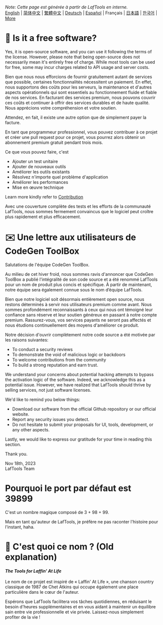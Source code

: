 <i>Note: Cette page est générée à partir de LafTools en interne.</i> <br/> [English](/docs/en_US/FAQ.md)  |  [简体中文](/docs/zh_CN/FAQ.md)  |  [繁體中文](/docs/zh_HK/FAQ.md)  |  [Deutsch](/docs/de/FAQ.md)  |  [Español](/docs/es/FAQ.md)  |  Français  |  [日本語](/docs/ja/FAQ.md)  |  [한국어](/docs/ko/FAQ.md) | [More](/docs/) <br/>

# 🙋 Is it a free software?

Yes, it is open-source software, and you can use it following the terms of the license. However, please note that being open-source does not necessarily mean it's entirely free of charge. While most tools can be used for free, some may incur charges related to API usage and server costs.

Bien que nous nous efforcions de fournir gratuitement autant de services que possible, certaines fonctionnalités nécessitent un paiement. En effet, nous supportons des coûts pour les serveurs, la maintenance et d'autres aspects opérationnels qui sont essentiels au fonctionnement fluide et fiable de nos services. En facturant des services premium, nous pouvons couvrir ces coûts et continuer à offrir des services durables et de haute qualité. Nous apprécions votre compréhension et votre soutien.

Attendez, en fait, il existe une autre option que de simplement payer la facture.

En tant que programmeur professionnel, vous pouvez contribuer à ce projet et créer une pull request pour ce projet, vous pourrez alors obtenir un abonnement premium gratuit pendant trois mois.

Ce que vous pouvez faire, c'est

- Ajouter un test unitaire
- Ajouter de nouveaux outils
- Améliorer les outils existants
- Résolvez n'importe quel problème d'application
- Améliorer les performances
- Mise en œuvre technique

Learn more kindly refer to [Contribution](CONTRIBUTION.md)

Avec une couverture complète des tests et les efforts de la communauté LafTools, nous sommes fermement convaincus que le logiciel peut croître plus rapidement et plus efficacement.

# ✉️ Une lettre aux utilisateurs de CodeGen ToolBox

Salutations de l'équipe CodeGen ToolBox.

Au milieu de cet hiver froid, nous sommes ravis d'annoncer que CodeGen ToolBox a publié l'intégralité de son code source et a été renommé LafTools pour un nom de produit plus concis et spécifique. À partir de maintenant, notre équipe sera également connue sous le nom d’équipe LafTools.

Bien que notre logiciel soit désormais entièrement open source, nous restons déterminés à servir nos utilisateurs premium comme avant. Nous sommes profondément reconnaissants à ceux qui nous ont témoigné leur confiance sans réserve et leur soutien généreux en passant à notre compte premium. Rassurez-vous, vos services payants ne seront pas affectés et nous étudions continuellement des moyens d'améliorer ce produit.

Notre décision d'ouvrir complètement notre code source a été motivée par les raisons suivantes:

- To conduct a security reviews
- To demonstrate the void of malicious logic or backdoors
- To welcome contributions from the community
- To build a strong reputation and earn trust.

We understand your concerns about potential hacking attempts to bypass the activation logic of the software. Indeed, we acknowledge this as a potential issue. However, we have realized that LafTools should thrive by selling services, not just software licenses.

We'd like to remind you below things:

- Download our software from the official Github repository or our official website.
- Report any security issues you detect.
- Do not hesitate to submit your proposals for UI, tools, development, or any other aspects.

Lastly, we would like to express our gratitude for your time in reading this section.

Thank you.

Nov 18th, 2023  
LafTools Team

# Pourquoi le port par défaut est 39899

C'est un nombre magique composé de 3 + 98 + 99.

Mais en tant qu'auteur de LafTools, je préfère ne pas raconter l'histoire pour l'instant, haha.

# 🌱 C'est quoi ce nom ? (Old explanation)

#### _The Tools for Laffin' At Life_

Le nom de ce projet est inspiré de « Laffin' At Life », une chanson country classique de 1987 de Chet Atkins qui occupe également une place particulière dans le cœur de l'auteur.

Espérons que LafTools facilitera vos tâches quotidiennes, en réduisant le besoin d'heures supplémentaires et en vous aidant à maintenir un équilibre sain entre vie professionnelle et vie privée. Laissez-nous simplement profiter de la vie !
